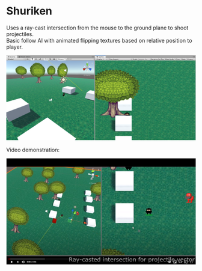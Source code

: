 # Shuriken

Uses a ray-cast intersection from the mouse to the ground plane to shoot projectiles. <br />
Basic follow AI with animated flipping textures based on relative position to player. <br />


![](images/unityProject1.png)

Video demonstration:

[![Check out the project!](images/youtubeImage.png)](https://www.youtube.com/watch?v=rVmZBdpPIP8&feature=youtu.be)
